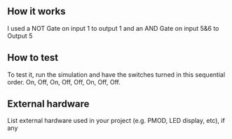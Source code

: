 <!---

This file is used to generate your project datasheet. Please fill in the information below and delete any unused
sections.

You can also include images in this folder and reference them in the markdown. Each image must be less than
512 kb in size, and the combined size of all images must be less than 1 MB.
-->

## How it works

I used a NOT Gate on input 1 to output 1 and an AND Gate on input 5&6 to Output 5

## How to test

To test it, run the simulation and have the switches turned in this sequential order. On, Off, On, Off, Off, On, Off, Off.

## External hardware

List external hardware used in your project (e.g. PMOD, LED display, etc), if any
